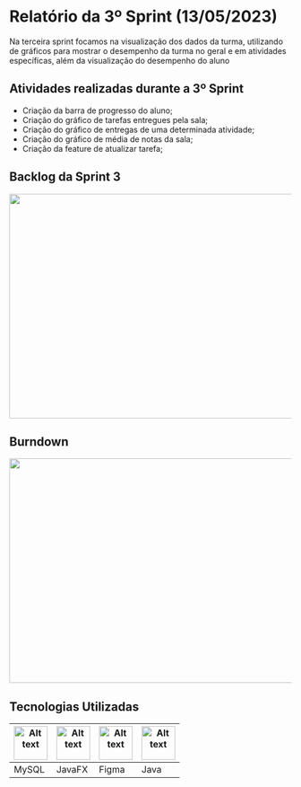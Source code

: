<h1>Relatório da 3º Sprint (13/05/2023)</h1>

<p>Na terceira sprint focamos na visualização dos dados da turma, utilizando de gráficos para mostrar o desempenho da turma no geral e em atividades específicas, além da visualização do desempenho do aluno</p>

<h2>Atividades realizadas durante a 3º Sprint </h2>
  <ul>
      <li>Criação da barra de progresso do aluno;</li>
      <li>Criação do gráfico de tarefas entregues pela sala;</li>
      <li>Criação do gráfico de entregas de uma determinada atividade;</li>
      <li>Criação do gráfico de média de notas da sala;</li>
      <li>Criação da feature de atualizar tarefa;</li>
  </ul>
<h2>Backlog da Sprint 3</h2>
<img style="width: 800px; height:400px" src="https://github.com/apiFatec/API-2-Semestre-Bertoti/assets/111647763/3618e3c2-37f0-4525-b489-3b69ff4d6811"</img>
<h2>Burndown</h2>
<img style="width: 800px; height:400px" src="https://github.com/apiFatec/API-2-Semestre-Bertoti/assets/111647763/7988b10c-6e75-42d1-a9f7-72eaf8e9c293"</img>

<h2>Tecnologias Utilizadas</h2>
<table>
  <thead>
    <th><img
    src="https://user-images.githubusercontent.com/89823203/190718687-f627ce18-9b3e-4ce1-bc9c-ddc3521a7705.png"
    alt="Alt text"
    title="Optional title"
    style="display: inline-block; margin: 0 auto; width: 60px"></th>
    <th><img
    src="https://user-images.githubusercontent.com/112170274/228851590-eed20d78-d1ed-475f-a41e-633acb03b46f.png"
    alt="Alt text"
    title="Optional title"
    style="display: inline-block; margin: 0 auto; width: 60px"></th>
    <th><img
    src="https://user-images.githubusercontent.com/89823203/190877360-8c7f93cf-5f62-4f49-8641-3b605deb513e.png"
    alt="Alt text"
    title="Optional title"
    style="display: inline-block; margin: 0 auto; width: 60px"></th>
    <th><img
    src="https://user-images.githubusercontent.com/112170274/229099588-dac6db0c-ef9c-418a-b18c-0f4f962a487a.png"
    alt="Alt text"
    title="Optional title"
    style="display: inline-block; margin: 0 auto; width: 60px"></th>
  </thead>

  <tbody>
    <td>MySQL</td>
    <td>JavaFX</td>
    <td>Figma</td>
    <td>Java</td>
  </tbody>

</table>

